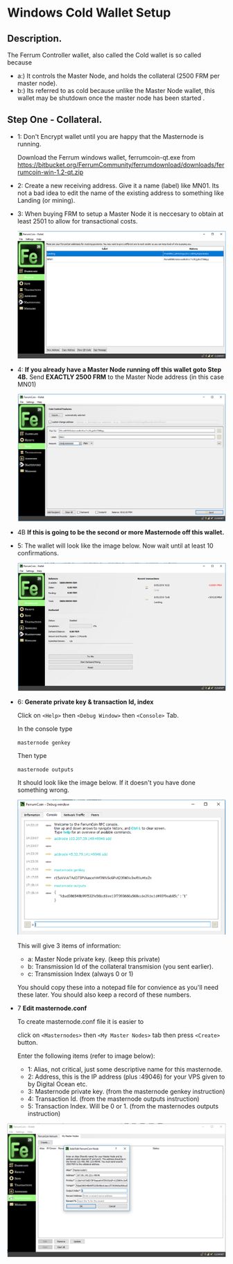 # Windows Cold Wallet Setup

## Description.

The Ferrum Controller wallet, also called the Cold wallet is so called because

* a:) It controls the Master Node, and holds the collateral (2500 FRM per master node).
* b:) Its referred to as cold because unlike the Master Node wallet, this wallet may be shutdown once the master node has been started .

## Step One - Collateral.

* 1: Don't Encrypt wallet until you are happy that the Masternode is running.

     Download the Ferrum windows wallet, ferrumcoin-qt.exe from 
     https://bitbucket.org/FerrumCommunity/ferrumdownload/downloads/ferrumcoin-win-1.2-qt.zip
     
* 2: Create a new receiving address. Give it a name (label) like MN01.  Its not a bad idea to edit the name of the existing address  to something like Landing (or mining).

* 3: When buying FRM to setup a Master Node it is neccesary to obtain at least 2501 to allow for transactional costs.

  ![alt text](https://github.com/FerrumCommunity/Ferrum-Guides/blob/master/Windows%20Cold%20Wallet/ColdWallet_newAddress.PNG)

* 4: **If you already have a Master Node running off this wallet goto Step 4B.**
     Send **EXACTLY 2500 FRM** to the Master Node address (in this case MN01)
     
     ![alt text](https://github.com/FerrumCommunity/Ferrum-Guides/blob/master/Windows%20Cold%20Wallet/ColdWallet_sendCollateral.PNG)

* 4B **If this is going to be the second or more Masternode off this wallet.**

* 5:  The wallet will look like the image below.  Now wait until at least 10 confirmations. 

   ![alt text](https://github.com/FerrumCommunity/Ferrum-Guides/blob/master/Windows%20Cold%20Wallet/ColdWallet_CollateralReceived.PNG)

* 6: **Generate private key & transaction Id, index**
     
     Click on `<Help>` then `<Debug Window>` then `<Console>` Tab.
     
     In the console type
     
     ```masternode genkey```
     
     Then type
     
     ```masternode outputs```
     
    It should look like the image below.  If it doesn't you have done something wrong.
    
    ![alt text](https://github.com/FerrumCommunity/Ferrum-Guides/blob/master/Windows%20Cold%20Wallet/ColdWallet_genkey.PNG)
    
    This will give 3 items of information:
    * a:  Master Node private key.  (keep this private)
    * b:  Transmission Id of the collateral transmision (you sent earlier).
    * c:  Transmission Index (always 0 or 1)
    
    You should copy these into a notepad file for convience as you'll need these later.  You should also keep a record of these            numbers.
    
 * 7 **Edit masternode.conf**
 
     To create masternode.conf file it is easier to 
     
     click on `<Masternodes>` then `<My Master Nodes>` tab then press `<Create>` button.
     
     Enter the following items  (refer to image below):
     * 1: Alias, not critical, just some descriptive name for this masternode.
     * 2: Address, this is the IP address (plus :49046) for your VPS given to by Digital Ocean etc.
     * 3: Masternode private key. (from the masternode genkey instruction)
     * 4: Transaction Id. (from the masternode outputs instruction)
     * 5: Transaction Index. Will be 0 or 1. (from the masternodes outputs instruction)
     
 ![alt text](https://github.com/FerrumCommunity/Ferrum-Guides/blob/master/Windows%20Cold%20Wallet/ColdWallet_initialMasternodeConf.PNG)
 
 
